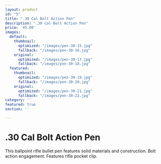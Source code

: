 ```yaml
---
layout: product
id: "5"
title: ".30 Cal Bolt Action Pen"
description: ".30 Cal Bolt Action Pen"
price: '45.00'
images:
  default:
    thumbnail:
      optimized: "/images/pen-30-15.jpg"
      fallback: "/images/pen-30-16.jpg"
    original:
      optimized: "/images/pen-30-17.jpg"
      fallback: "/images/pen-30-18.jpg"
  featured:
    thumbnail:
      optimized: "/images/pen-30-19.jpg"
      fallback: "/images/pen-30-20.jpg"
    original:
      optimized: "/images/pen-30-21.jpg"
      fallback: "/images/pen-30-22.jpg"
category: ''
featured: true
section: ''

---
```

# .30 Cal Bolt Action Pen

This ballpoint rifle bullet pen features solid materials and construction. Bolt action engagement. Features rifle pocket clip.